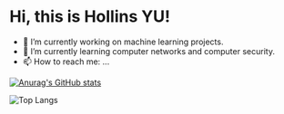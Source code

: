 # Hi, this is Hollins YU!
- 🔭 I’m currently working on machine learning projects.
- 🌱 I’m currently learning computer networks and computer security.
- 📫 How to reach me: ...

[![Anurag's GitHub stats](https://github-readme-stats.vercel.app/api?username=hollinsStuart&theme=ambient_gradient)](https://github.com/anuraghazra/github-readme-stats)

![Top Langs](https://github-readme-stats.vercel.app/api/top-langs/?username=hollinsStuart&layout=compact)


